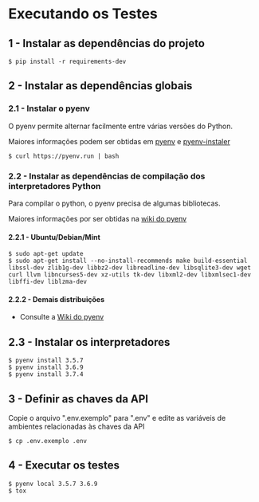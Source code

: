 # Executando os Testes

## 1 - Instalar as dependências do projeto

    $ pip install -r requirements-dev
    
## 2 - Instalar as dependências globais

### 2.1 - Instalar o pyenv
O pyenv permite alternar facilmente entre várias versões do Python.

Maiores informações podem ser obtidas em [pyenv](https://github.com/pyenv/pyenv) e [pyenv-instaler](https://github.com/pyenv/pyenv-installer)

    $ curl https://pyenv.run | bash

### 2.2 - Instalar as dependências de compilação dos interpretadores Python
Para compilar o python, o pyenv precisa de algumas bibliotecas.

Maiores informações por ser obtidas na [wiki do pyenv](https://github.com/pyenv/pyenv/wiki#suggested-build-environment)

#### 2.2.1 - Ubuntu/Debian/Mint

    $ sudo apt-get update
    $ sudo apt-get install --no-install-recommends make build-essential libssl-dev zlib1g-dev libbz2-dev libreadline-dev libsqlite3-dev wget curl llvm libncurses5-dev xz-utils tk-dev libxml2-dev libxmlsec1-dev libffi-dev liblzma-dev
    
#### 2.2.2 - Demais distribuições

- Consulte a [Wiki do pyenv](https://github.com/pyenv/pyenv/wiki#suggested-build-environment)

## 2.3 - Instalar os interpretadores

    $ pyenv install 3.5.7
    $ pyenv install 3.6.9
    $ pyenv install 3.7.4
    
## 3 - Definir as chaves da API
Copie o arquivo ".env.exemplo" para ".env" e edite as variáveis de ambientes relacionadas às chaves da API

    $ cp .env.exemplo .env
    
## 4 - Executar os testes
    $ pyenv local 3.5.7 3.6.9
    $ tox
